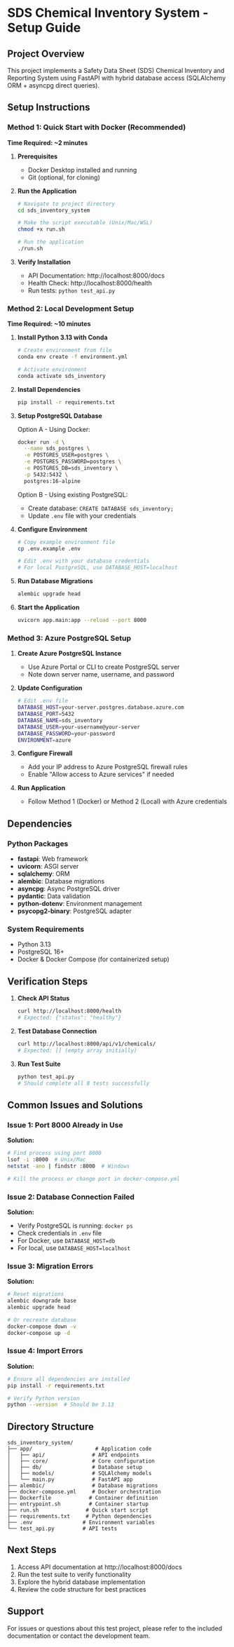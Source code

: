 # SDS Chemical Inventory System - Setup Guide

## Project Overview

This project implements a Safety Data Sheet (SDS) Chemical Inventory and Reporting System using FastAPI with hybrid database access (SQLAlchemy ORM + asyncpg direct queries).

## Setup Instructions

### Method 1: Quick Start with Docker (Recommended)

**Time Required: ~2 minutes**

1. **Prerequisites**
   - Docker Desktop installed and running
   - Git (optional, for cloning)

2. **Run the Application**
   ```bash
   # Navigate to project directory
   cd sds_inventory_system
   
   # Make the script executable (Unix/Mac/WSL)
   chmod +x run.sh
   
   # Run the application
   ./run.sh
   ```

3. **Verify Installation**
   - API Documentation: http://localhost:8000/docs
   - Health Check: http://localhost:8000/health
   - Run tests: `python test_api.py`

### Method 2: Local Development Setup

**Time Required: ~10 minutes**

1. **Install Python 3.13 with Conda**
   ```bash
   # Create environment from file
   conda env create -f environment.yml
   
   # Activate environment
   conda activate sds_inventory
   ```

2. **Install Dependencies**
   ```bash
   pip install -r requirements.txt
   ```

3. **Setup PostgreSQL Database**
   
   Option A - Using Docker:
   ```bash
   docker run -d \
     --name sds_postgres \
     -e POSTGRES_USER=postgres \
     -e POSTGRES_PASSWORD=postgres \
     -e POSTGRES_DB=sds_inventory \
     -p 5432:5432 \
     postgres:16-alpine
   ```
   
   Option B - Using existing PostgreSQL:
   - Create database: `CREATE DATABASE sds_inventory;`
   - Update `.env` file with your credentials

4. **Configure Environment**
   ```bash
   # Copy example environment file
   cp .env.example .env
   
   # Edit .env with your database credentials
   # For local PostgreSQL, use DATABASE_HOST=localhost
   ```

5. **Run Database Migrations**
   ```bash
   alembic upgrade head
   ```

6. **Start the Application**
   ```bash
   uvicorn app.main:app --reload --port 8000
   ```

### Method 3: Azure PostgreSQL Setup

1. **Create Azure PostgreSQL Instance**
   - Use Azure Portal or CLI to create PostgreSQL server
   - Note down server name, username, and password

2. **Update Configuration**
   ```bash
   # Edit .env file
   DATABASE_HOST=your-server.postgres.database.azure.com
   DATABASE_PORT=5432
   DATABASE_NAME=sds_inventory
   DATABASE_USER=your-username@your-server
   DATABASE_PASSWORD=your-password
   ENVIRONMENT=azure
   ```

3. **Configure Firewall**
   - Add your IP address to Azure PostgreSQL firewall rules
   - Enable "Allow access to Azure services" if needed

4. **Run Application**
   - Follow Method 1 (Docker) or Method 2 (Local) with Azure credentials

## Dependencies

### Python Packages
- **fastapi**: Web framework
- **uvicorn**: ASGI server
- **sqlalchemy**: ORM
- **alembic**: Database migrations
- **asyncpg**: Async PostgreSQL driver
- **pydantic**: Data validation
- **python-dotenv**: Environment management
- **psycopg2-binary**: PostgreSQL adapter

### System Requirements
- Python 3.13
- PostgreSQL 16+
- Docker & Docker Compose (for containerized setup)

## Verification Steps

1. **Check API Status**
   ```bash
   curl http://localhost:8000/health
   # Expected: {"status": "healthy"}
   ```

2. **Test Database Connection**
   ```bash
   curl http://localhost:8000/api/v1/chemicals/
   # Expected: [] (empty array initially)
   ```

3. **Run Test Suite**
   ```bash
   python test_api.py
   # Should complete all 8 tests successfully
   ```

## Common Issues and Solutions

### Issue 1: Port 8000 Already in Use
**Solution:**
```bash
# Find process using port 8000
lsof -i :8000  # Unix/Mac
netstat -ano | findstr :8000  # Windows

# Kill the process or change port in docker-compose.yml
```

### Issue 2: Database Connection Failed
**Solution:**
- Verify PostgreSQL is running: `docker ps`
- Check credentials in `.env` file
- For Docker, use `DATABASE_HOST=db`
- For local, use `DATABASE_HOST=localhost`

### Issue 3: Migration Errors
**Solution:**
```bash
# Reset migrations
alembic downgrade base
alembic upgrade head

# Or recreate database
docker-compose down -v
docker-compose up -d
```

### Issue 4: Import Errors
**Solution:**
```bash
# Ensure all dependencies are installed
pip install -r requirements.txt

# Verify Python version
python --version  # Should be 3.13
```

## Directory Structure

```
sds_inventory_system/
├── app/                    # Application code
│   ├── api/               # API endpoints
│   ├── core/              # Core configuration
│   ├── db/                # Database setup
│   ├── models/            # SQLAlchemy models
│   └── main.py            # FastAPI app
├── alembic/               # Database migrations
├── docker-compose.yml     # Docker orchestration
├── Dockerfile            # Container definition
├── entrypoint.sh         # Container startup
├── run.sh               # Quick start script
├── requirements.txt     # Python dependencies
├── .env                # Environment variables
└── test_api.py         # API tests
```

## Next Steps

1. Access API documentation at http://localhost:8000/docs
2. Run the test suite to verify functionality
3. Explore the hybrid database implementation
4. Review the code structure for best practices

## Support

For issues or questions about this test project, please refer to the included documentation or contact the development team.